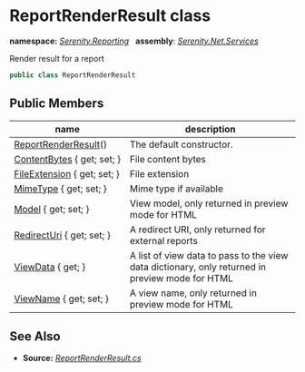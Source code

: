 # ReportRenderResult class
**namespace:** *[Serenity.Reporting](../README.md#serenity.reporting-namespace)*   **assembly**: *[Serenity.Net.Services](../README.md)*

Render result for a report

```csharp
public class ReportRenderResult
```

## Public Members

| name | description |
| --- | --- |
| [ReportRenderResult](ReportRenderResult/ReportRenderResult.md)() | The default constructor. |
| [ContentBytes](ReportRenderResult/ContentBytes.md) { get; set; } | File content bytes |
| [FileExtension](ReportRenderResult/FileExtension.md) { get; set; } | File extension |
| [MimeType](ReportRenderResult/MimeType.md) { get; set; } | Mime type if available |
| [Model](ReportRenderResult/Model.md) { get; set; } | View model, only returned in preview mode for HTML |
| [RedirectUri](ReportRenderResult/RedirectUri.md) { get; set; } | A redirect URI, only returned for external reports |
| [ViewData](ReportRenderResult/ViewData.md) { get; } | A list of view data to pass to the view data dictionary, only returned in preview mode for HTML |
| [ViewName](ReportRenderResult/ViewName.md) { get; set; } | A view name, only returned in preview mode for HTML |

## See Also

* **Source:** *[ReportRenderResult.cs](https://github.com/serenity-is/Serenity/blob/master/src/Serenity.Net.Services/Reporting/Rendering/ReportRenderResult.cs)*